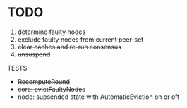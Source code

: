 # TODO

1. ~~determine faulty nodes~~
2. ~~exclude faulty nodes from current peer-set~~
3. ~~clear caches and re-run consensus~~
4. ~~unsuspend~~

TESTS
 
- ~~RecomputeRound~~
- ~~core: evictFaultyNodes~~
- node: supsended state with AutomaticEviction on or off 